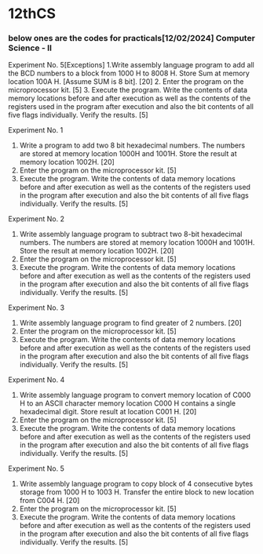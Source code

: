 # 12thCS
### below ones are the codes for practicals[12/02/2024] Computer Science - II

Experiment No. 5[Exceptions]
1.Write assembly language program to add all the BCD numbers to a block from 1000 H to 8008 H. Store Sum at memory location 100A H. [Assume SUM is 8 bit]. 			[20]
2. Enter the program on the microprocessor kit. 							[5]
3. Execute the program. Write the contents of data memory locations
before and after execution as well as the contents of the registers
used in the program after execution and also the bit contents of all
five flags individually. Verify the results. 								[5]

Experiment No. 1
1. Write a program to add two 8 bit hexadecimal numbers. The numbers are stored at memory location 1000H and 1001H. Store the result at memory location 1002H. 		[20]
2. Enter the program on the microprocessor kit. 							[5]
3. Execute the program. Write the contents of data memory locations
before and after execution as well as the contents of the registers
used in the program after execution and also the bit contents of all
five flags individually. Verify the results. 								[5]

Experiment No. 2
1. Write assembly language program to subtract two 8-bit hexadecimal numbers. The numbers are stored at memory location 1000H and 1001H. Store the result at memory location 1002H. 												[20]
2. Enter the program on the microprocessor kit. 							[5]
3. Execute the program. Write the contents of data memory locations
before and after execution as well as the contents of the registers
used in the program after execution and also the bit contents of all
five flags individually. Verify the results. 								[5]

Experiment No. 3
1. Write assembly language program to find greater of 2 numbers. 				[20]
2. Enter the program on the microprocessor kit. 							[5]
3. Execute the program. Write the contents of data memory locations
before and after execution as well as the contents of the registers
used in the program after execution and also the bit contents of all
five flags individually. Verify the results. 								[5]

Experiment No. 4
1. Write assembly language program to convert memory location of C000 H to an ASCII character memory location C000 H contains a single hexadecimal digit. Store result at location C001 H. 												[20]
2. Enter the program on the microprocessor kit. 							[5]
3. Execute the program. Write the contents of data memory locations
before and after execution as well as the contents of the registers
used in the program after execution and also the bit contents of all
five flags individually. Verify the results. 								[5]

Experiment No. 5
1. Write assembly language program to copy block of 4 consecutive bytes storage from 1000 H to 1003 H. Transfer the entire block to new location from C004 H. 				[20]
2. Enter the program on the microprocessor kit. 							[5]
3. Execute the program. Write the contents of data memory locations
before and after execution as well as the contents of the registers
used in the program after execution and also the bit contents of all
five flags individually. Verify the results. 								[5]

